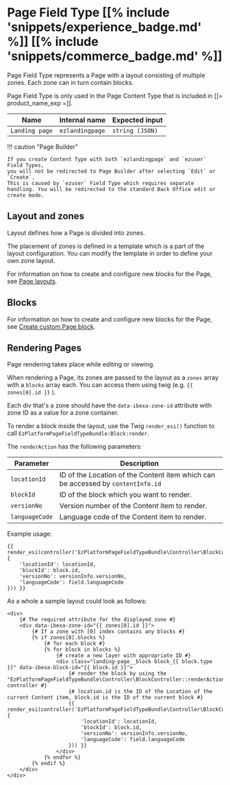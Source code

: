 # Page Field Type [[% include 'snippets/experience_badge.md' %]] [[% include 'snippets/commerce_badge.md' %]]

Page Field Type represents a Page with a layout consisting of multiple zones. Each zone can in turn contain blocks.

Page Field Type is only used in the Page Content Type that is included in [[= product_name_exp =]].

| Name           | Internal name   | Expected input  |
|----------------|-----------------|-----------------|
| `Landing page` | `ezlandingpage` | `string (JSON)` |

!!! caution "Page Builder"

    If you create Content Type with both `ezlandingpage` and `ezuser` Field Types,
    you will not be redirected to Page Builder after selecting `Edit` or `Create`.
    This is caused by `ezuser` Field Type which requires separate handling. You will be redirected to the standard Back Office edit or create mode.

## Layout and zones

Layout defines how a Page is divided into zones.

The placement of zones is defined in a template which is a part of the layout configuration. You can modify the template in order to define your own zone layout.

For information on how to create and configure new blocks for the Page, see [Page layouts](../../guide/content_rendering/render_content/render_page.md#render-a-layout).

## Blocks

For information on how to create and configure new blocks for the Page, see [Create custom Page block](../../guide/page/create_custom_page_block.md).

## Rendering Pages

Page rendering takes place while editing or viewing.

When rendering a Page, its zones are passed to the layout as a `zones` array with a `blocks` array each. You can access them using twig (e.g. `{{ zones[0].id }}` ).

Each div that's a zone should have the `data-ibexa-zone-id` attribute with zone ID as a value for a zone container.

To render a block inside the layout, use the Twig `render_esi()` function to call `EzPlatformPageFieldTypeBundle:Block:render`.

The `renderAction` has the following parameters:

|Parameter|Description|
|---------|-----------|
|`locationId`|ID of the Location of the Content item which can be accessed by `contentInfo.id`|
|`blockId`|ID of the block which you want to render.|
|`versionNo`|Version number of the Content item to render.|
|`languageCode`|Language code of the Content item to render.|

Example usage:

``` html+twig
{{ render_esi(controller('EzPlatformPageFieldTypeBundle\Controller\BlockController::renderAction', {
    'locationId': locationId,
    'blockId': block.id,
    'versionNo': versionInfo.versionNo,
    'languageCode': field.languageCode
})) }}
```

As a whole a sample layout could look as follows:

``` html+twig
<div>
    {# The required attribute for the displayed zone #}
    <div data-ibexa-zone-id="{{ zones[0].id }}">
        {# If a zone with [0] index contains any blocks #}
        {% if zones[0].blocks %}
            {# for each block #}
            {% for block in blocks %}
                {# create a new layer with appropriate ID #}
                <div class="landing-page__block block_{{ block.type }}" data-ibexa-block-id="{{ block.id }}">
                    {# render the block by using the "EzPlatformPageFieldTypeBundle\Controller\BlockController::renderAction" controller #}
                    {# location.id is the ID of the Location of the current Content item, block.id is the ID of the current block #}
                    {{ render_esi(controller('EzPlatformPageFieldTypeBundle\Controller\BlockController::renderAction', {
                        'locationId': locationId,
                        'blockId': block.id,
                        'versionNo': versionInfo.versionNo,
                        'languageCode': field.languageCode
                    })) }}
                </div>
            {% endfor %}
        {% endif %}
    </div>
</div>
```
